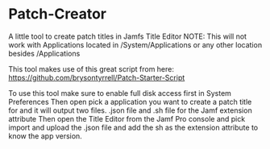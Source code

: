 # Patch-Creator

A little tool to create patch titles in Jamfs Title Editor
NOTE: This will not work with Applications located in /System/Applications or any other location besides /Applications

This tool makes use of this great script from here:
https://github.com/brysontyrrell/Patch-Starter-Script


To use this tool make sure to enable full disk access first in System Preferences
Then open pick a application you want to create a patch title for and it will output two files.
.json file and .sh file for the Jamf extension attribute
Then open the Title Editor from the Jamf Pro console and pick import and upload the .json file and add the sh as the extension attribute to know the app version.

